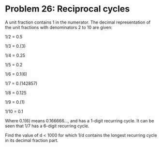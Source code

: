# Problem 26: Reciprocal cycles
A unit fraction contains 1 in the numerator. The decimal representation of the unit fractions with denominators 2 to 10 are given:

1/2	= 	0.5

1/3	= 	0.(3)

1/4	= 	0.25

1/5	= 	0.2

1/6	= 	0.1(6)

1/7	= 	0.(142857)

1/8	= 	0.125

1/9	= 	0.(1)

1/10	= 	0.1

Where 0.1(6) means 0.166666..., and has a 1-digit recurring cycle. It can be seen that 1/7 has a 6-digit recurring cycle.

Find the value of d < 1000 for which 1/d contains the longest recurring cycle in its decimal fraction part.
